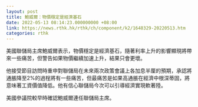 ```yaml
---
layout: post
title: 鮑威爾：物價穩定是經濟基石
date: 2022-05-13 08:14:23.000000000 +08:00
link: https://news.rthk.hk/rthk/ch/component/k2/1648329-20220513.htm
categories: rthk
---
```


美國聯儲局主席鮑威爾表示，物價穩定是經濟基石，隨著利率上升的影響顯現將帶來一些痛苦，但警告如果物價繼續加速上升，結果只會更壞。

他接受節目訪問時重申對聯儲局在未來兩次政策會議上各加息半厘的預期，承認將通脹降至2%的過桯將有一些痛苦，但最痛苦是如果高通脹在經濟中根深蒂固，將意味著工資價值降低。他有信心聯儲局今次可以引導經濟實現軟著陸。

美國參議院較早時確認鮑威爾連任聯儲局主席。
